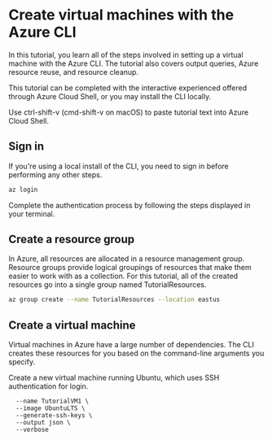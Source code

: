 # Create virtual machines with the Azure CLI

In this tutorial, you learn all of the steps involved in setting up a virtual machine with the Azure CLI. The tutorial also covers output queries, Azure resource reuse, and resource cleanup.

This tutorial can be completed with the interactive experienced offered through Azure Cloud Shell, or you may install the CLI locally.

Use ctrl-shift-v (cmd-shift-v on macOS) to paste tutorial text into Azure Cloud Shell.

## Sign in
If you're using a local install of the CLI, you need to sign in before performing any other steps.

```Bash
az login
```
Complete the authentication process by following the steps displayed in your terminal.

## Create a resource group
In Azure, all resources are allocated in a resource management group. Resource groups provide logical groupings of resources that make them easier to work with as a collection. For this tutorial, all of the created resources go into a single group named TutorialResources.
```Bash
az group create --name TutorialResources --location eastus
```

## Create a virtual machine
Virtual machines in Azure have a large number of dependencies. The CLI creates these resources for you based on the command-line arguments you specify.

Create a new virtual machine running Ubuntu, which uses SSH authentication for login.
```Bashaz vm create --resource-group TutorialResources \
  --name TutorialVM1 \
  --image UbuntuLTS \
  --generate-ssh-keys \
  --output json \
  --verbose
```

## 

## 

## 



